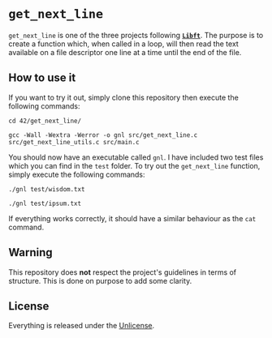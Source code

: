 # ```get_next_line```
```get_next_line``` is one of the three projects following [**```Libft```**](https://github.com/maxdesalle/42/tree/main/libft). The purpose is to create a function which, when called in a loop, will then read the text available on a file descriptor one line at a time until the end of the file.

## How to use it
If you want to try it out, simply clone this repository then execute the following commands:
```console
cd 42/get_next_line/
```
```console
gcc -Wall -Wextra -Werror -o gnl src/get_next_line.c src/get_next_line_utils.c src/main.c
```
You should now have an executable called ```gnl```. I have included two test files which you can find in the ```test``` folder. To try out the ```get_next_line``` function, simply execute the following commands:
```console
./gnl test/wisdom.txt
```
```console
./gnl test/ipsum.txt
```
If everything works correctly, it should have a similar behaviour as the ```cat``` command.

## Warning
This repository does **not** respect the project's guidelines in terms of structure. This is done on purpose to add some clarity.

## License
Everything is released under the [Unlicense](https://github.com/maxdesalle/42/blob/main/LICENSE).
